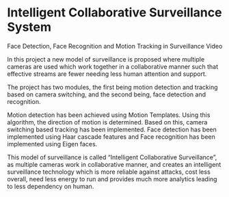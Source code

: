 Intelligent Collaborative Surveillance System
=========================
Face Detection, Face Recognition and Motion Tracking in Surveillance Video


In this project a new model of surveillance is proposed where multiple cameras are used which work together in a collaborative manner such that effective streams are fewer needing less human attention and support.  

The project has two modules, the first being motion detection and tracking based on camera switching, and the second being, face detection and recognition. 

Motion detection has been achieved using Motion Templates. Using this algorithm, the direction of motion is determined. Based on this, camera switching based tracking has been implemented. Face detection has been implemented using Haar cascade features and Face recognition has been implemented using Eigen faces. 

This model of surveillance is called “Intelligent Collaborative Surveillance”, as multiple cameras work in collaborative manner, and creates an intelligent surveillance technology which is more reliable against attacks, cost less overall, need less energy to run and provides much more analytics leading to less dependency on human. 
